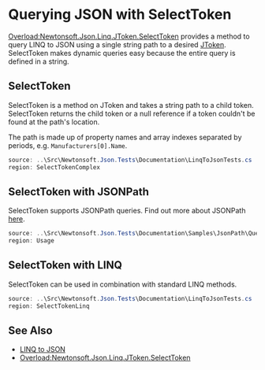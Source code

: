 ﻿# Querying JSON with SelectToken

[Overload:Newtonsoft.Json.Linq.JToken.SelectToken](Overload:Newtonsoft.Json.Linq.JToken.SelectToken) provides a method to query LINQ to JSON using a single string path to a desired [JToken](T:Newtonsoft.Json.Linq.JToken). SelectToken makes dynamic queries easy because the entire query is defined in a string.

## SelectToken

SelectToken is a method on JToken and takes a string path to a child token. SelectToken returns the child token or a null reference if a token couldn't be found at the path's location.

The path is made up of property names and array indexes separated by periods, e.g. `Manufacturers[0].Name`.

```csharp SelectToken Example
source: ..\Src\Newtonsoft.Json.Tests\Documentation\LinqToJsonTests.cs
region: SelectTokenComplex
```

## SelectToken with JSONPath

SelectToken supports JSONPath queries. Find out more about JSONPath [here](https://goessner.net/articles/JsonPath/).

```csharp SelectToken With JSONPath
source: ..\Src\Newtonsoft.Json.Tests\Documentation\Samples\JsonPath\QueryJsonSelectTokenJsonPath.cs
region: Usage
```

## SelectToken with LINQ

SelectToken can be used in combination with standard LINQ methods.

```csharp SelectToken With LINQ Example
source: ..\Src\Newtonsoft.Json.Tests\Documentation\LinqToJsonTests.cs
region: SelectTokenLinq
```

## See Also

- [LINQ to JSON](README.md)
- [Overload:Newtonsoft.Json.Linq.JToken.SelectToken](Overload:Newtonsoft.Json.Linq.JToken.SelectToken)
